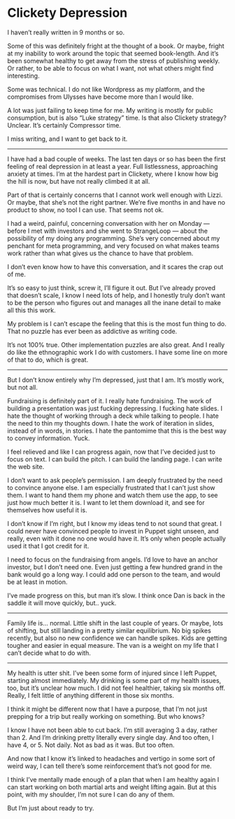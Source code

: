 # Clickety Depression
I haven’t really written in 9 months or so.

Some of this was definitely fright at the thought of a book. Or maybe, fright at my inability to work around the topic that seemed book-length. And it’s been somewhat healthy to get away from the stress of publishing weekly. Or rather, to be able to focus on what I want, not what others might find interesting.

Some was technical. I do not like Wordpress as my platform, and the compromises from Ulysses have become more than I would like.

A lot was just failing to keep time for me. My writing is mostly for public consumption, but is also “Luke strategy” time. Is that also Clickety strategy? Unclear. It’s certainly Compressor time.

I miss writing, and I want to get back to it.

---

I have had a bad couple of weeks. The last ten days or so has been the first feeling of real depression in at least a year. Full listlessness, approaching anxiety at times. I’m at the hardest part in Clickety, where I know how big the hill is now, but have not really climbed it at all.

Part of that is certainly concerns that I cannot work well enough with Lizzi. Or maybe, that she’s not the right partner. We’re five months in and have no product to show, no tool I can use. That seems not ok. 

I had a weird, painful, concerning conversation with her on Monday — before I met with investors and she went to StrangeLoop — about the possibility of my doing any programming. She’s very concerned about my penchant for meta programming, and very focused on what makes teams work rather than what gives us the chance to have that problem.

I don’t even know how to have this conversation, and it scares the crap out of me.

It’s so easy to just think, screw it, I’ll figure it out. But I’ve already proved that doesn’t scale, I know I need lots of help, and I honestly truly don’t want to be the person who figures out and manages all the inane detail to make all this this work.

My problem is I can’t escape the feeling that this is the most fun thing to do. That no puzzle has ever been as addictive as writing code.

It’s not 100% true. Other implementation puzzles are also great. And I really do like the ethnographic work I do with customers. I have some line on more of that to do, which is great.

---

But I don’t know entirely why I’m depressed, just that I am. It’s mostly work, but not all.

Fundraising is definitely part of it. I really hate fundraising. The work of building a presentation was just fucking depressing. I fucking hate slides. I hate the thought of working through a deck while talking to people. I hate the need to thin my thoughts down. I hate the work of iteration in slides, instead of in words, in stories. I hate the pantomime that this is the best way to convey information. Yuck.

I feel relieved and like I can progress again, now that I’ve decided just to focus on text. I can build the pitch. I can build the landing page. I can write the web site. 

I don’t want to ask people’s permission. I am deeply frustrated by the need to convince anyone else. I am especially frustrated that I can’t just show them. I want to hand them my phone and watch them use the app, to see just how much better it is. I want to let them download it, and see for themselves how useful it is.

I don’t know if I’m right, but I know my ideas tend to not sound that great. I could never have convinced people to invest in Puppet sight unseen, and really, even with it done no one would have it. It’s only when people actually used it that I got credit for it.

I need to focus on the fundraising from angels. I’d love to have an anchor investor, but I don’t need one. Even just getting a few hundred grand in the bank would go a long way. I could add one person to the team, and would be at least in motion.

I’ve made progress on this, but man it’s slow. I think once Dan is back in the saddle it will move quickly, but.. yuck.

---

Family life is... normal. Little shift in the last couple of years. Or maybe, lots of shifting, but still landing in a pretty similar equilibrium. No big spikes recently, but also no new confidence we can handle spikes. Kids are getting tougher and easier in equal measure. The van is a weight on my life that I can’t decide what to do with.

---

My health is utter shit. I’ve been some form of injured since I left Puppet, starting almost immediately. My drinking is some part of my health issues, too, but it’s unclear how much. I did not feel healthier, taking six months off. Really, I felt little of anything different in those six months.

I think it might be different now that I have a purpose, that I’m not just prepping for a trip but really working on something. But who knows?

I know I have not been able to cut back. I’m still averaging 3 a day, rather than 2. And I’m drinking pretty literally every single day. And too often, I have 4, or 5. Not daily. Not as bad as it was. But too often.

And now that I know it’s linked to headaches and vertigo in some sort of weird way, I can tell there’s some reinforcement that’s not good for me.

I think I’ve mentally made enough of a plan that when I am healthy again I can start working on both martial arts and weight lifting again. But at this point, with my shoulder, I’m not sure I can do any of them.

But I’m just about ready to try.